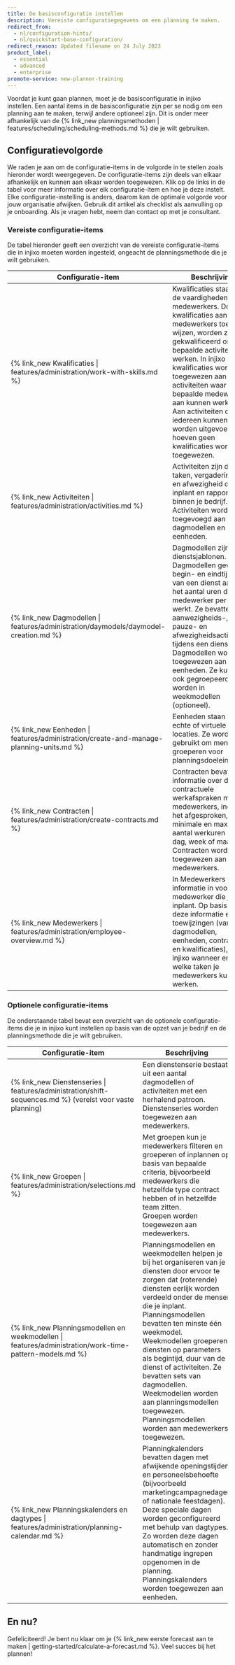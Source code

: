 ```yaml
---
title: De basisconfiguratie instellen
description: Vereiste configuratiegegevens om een planning te maken.
redirect_from:
  - nl/configuration-hints/
  - nl/quickstart-base-configuration/
redirect_reason: Updated filename on 24 July 2023
product_label:
  - essential
  - advanced
  - enterprise
promote-service: new-planner-training
---
```


Voordat je kunt gaan plannen, moet je de basisconfiguratie in injixo instellen. Een aantal items in de basisconfiguratie zijn per se nodig om een planning aan te maken, terwijl andere optioneel zijn. Dit is onder meer afhankelijk van de {% link_new planningsmethoden | features/scheduling/scheduling-methods.md %} die je wilt gebruiken.

## Configuratievolgorde

We raden je aan om de configuratie-items in de volgorde in te stellen zoals hieronder wordt weergegeven. De configuratie-items zijn deels van elkaar afhankelijk en kunnen aan elkaar worden toegewezen. Klik op de links in de tabel voor meer informatie over elk configuratie-item en hoe je deze instelt.
Elke configuratie-instelling is anders, daarom kan de optimale volgorde voor jouw organisatie afwijken. Gebruik dit artikel als checklist als aanvulling op je onboarding. Als je vragen hebt, neem dan contact op met je consultant.

### Vereiste configuratie-items

De tabel hieronder geeft een overzicht van de vereiste configuratie-items die in injixo moeten worden ingesteld, ongeacht de planningsmethode die je wilt gebruiken.

<table>
  <colgroup>
    <col style="width: 25%;">
    <col style="width: 75%;">
  </colgroup>
  <thead>
    <tr>
      <th>Configuratie-item</th>
      <th>Beschrijving</th>
    </tr>
  </thead>
  <tbody>
    <tr>
      <td>{% link_new Kwalificaties | features/administration/work-with-skills.md %}</td>
      <td>Kwalificaties staan voor de vaardigheden van je medewerkers. Door kwalificaties aan je medewerkers toe te wijzen, worden ze gekwalificeerd om aan bepaalde activiteiten te werken. In injixo moeten kwalificaties worden toegewezen aan activiteiten waar alleen bepaalde medewerkers aan kunnen werken.  Aan activiteiten die door iedereen kunnen worden uitgevoerd, hoeven geen kwalificaties worden toegewezen.</td>
    </tr>
    <tr>
      <td>{% link_new Activiteiten | features/administration/activities.md %}</td>
      <td>Activiteiten zijn de taken, vergaderingen en afwezigheid die je inplant en rapporteert binnen je bedrijf.<br> Activiteiten worden toegevoegd aan dagmodellen en eenheden.</td>
    </tr>
    <tr>
      <td>{% link_new Dagmodellen | features/administration/daymodels/daymodel-creation.md %}</td>
      <td>Dagmodellen zijn dienstsjablonen. Dagmodellen geven de begin- en eindtijden van een dienst aan, en het aantal uren dat een medewerker per dag werkt. Ze bevatten alle aanwezigheids-, pauze- en afwezigheidsactiviteiten tijdens een dienst.<br>Dagmodellen worden toegewezen aan eenheden. Ze kunnen ook gegroepeerd worden in weekmodellen (optioneel).</td>
    </tr>
    <tr>
      <td>{% link_new Eenheden | features/administration/create-and-manage-planning-units.md %}</td>
      <td>Eenheden staan voor je echte of virtuele locaties. Ze worden gebruikt om mensen te groeperen voor planningsdoeleinden.</td>
    </tr>
    <tr>
      <td>{% link_new Contracten | features/administration/create-contracts.md %}</td>
      <td>Contracten bevatten informatie over de contractuele werkafspraken met je medewerkers, inclusief het afgesproken, minimale en maximale aantal werkuren per dag, week of maand.<br>Contracten worden toegewezen aan medewerkers.</td>
    </tr>
    <tr>
      <td>{% link_new Medewerkers | features/administration/employee-overview.md %}</td>
      <td>In Medewerkers voer je informatie in voor elke medewerker die je inplant. Op basis van deze informatie en de toewijzingen (van dagmodellen, eenheden, contracten en kwalificaties), weet injixo wanneer en aan welke taken je medewerkers kunnen werken.</td>
    </tr>
  </tbody>
</table>


### Optionele configuratie-items

De onderstaande tabel bevat een overzicht van de optionele configuratie-items die je in injixo kunt instellen op basis van de opzet van je bedrijf en de planningsmethode die je wilt gebruiken.

<table>
  <colgroup>
    <col style="width: 25%;">
    <col style="width: 75%;">
  </colgroup>
  <thead>
    <tr>
      <th>Configuratie-item</th>
      <th>Beschrijving</th>
    </tr>
  </thead>
  <tbody>
    <tr>
      <td>{% link_new Dienstenseries | features/administration/shift-sequences.md %} (vereist voor vaste planning)</td>
      <td>Een dienstenserie bestaat uit een aantal dagmodellen of activiteiten met een herhalend patroon.<br>Dienstenseries worden toegewezen aan medewerkers.</td>
    </tr>
    <tr>
      <td>{% link_new Groepen | features/administration/selections.md %}</td>
      <td>Met groepen kun je medewerkers filteren en groeperen of inplannen op basis van bepaalde criteria, bijvoorbeeld medewerkers die hetzelfde type contract hebben of in hetzelfde team zitten.<br> Groepen worden toegewezen aan medewerkers.</td>
    </tr>
    <tr>
      <td>{% link_new Planningsmodellen en weekmodellen | features/administration/work-time-pattern-models.md %}</td>
      <td>Planningsmodellen en weekmodellen helpen je bij het organiseren van je diensten door ervoor te zorgen dat (roterende) diensten eerlijk worden verdeeld onder de mensen die je inplant. Planningsmodellen bevatten ten minste één weekmodel. Weekmodellen groeperen diensten op parameters als begintijd, duur van de dienst of activiteiten. Ze bevatten sets van dagmodellen.<br>Weekmodellen worden aan planningsmodellen toegewezen. Planningsmodellen worden aan medewerkers toegewezen.</td>
    </tr>
    <tr>
      <td>{% link_new Planningskalenders en dagtypes | features/administration/planning-calendar.md %}</td>
      <td>Planningkalenders bevatten dagen met afwijkende openingstijden en personeelsbehoefte (bijvoorbeeld marketingcampagnedagen of nationale feestdagen). Deze speciale dagen worden geconfigureerd met behulp van dagtypes. Zo worden deze dagen automatisch en zonder handmatige ingrepen opgenomen in de planning.<br> Planningskalenders worden toegewezen aan eenheden.</td>
    </tr>
  </tbody>
</table>


## En nu?

Gefeliciteerd! Je bent nu klaar om je {% link_new eerste forecast aan te maken | getting-started/calculate-a-forecast.md %}. Veel succes bij het plannen!
